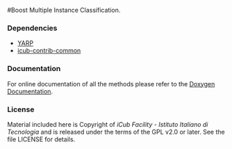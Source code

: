 #Boost Multiple Instance Classification.


### Dependencies
- [YARP](https://github.com/robotology/yarp)
- [icub-contrib-common](https://github.com/robotology/icub-contrib-common)


### Documentation
For online documentation of all the methods please refer to the
[Doxygen Documentation](http://robotology.github.com/boost-mil).


### License

Material included here is Copyright of _iCub Facility - Istituto Italiano di Tecnologia_
and is released under the terms of the GPL v2.0 or later. See the file LICENSE for details.
